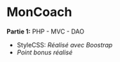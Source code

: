 # MonCoach

**Partie 1:** PHP - MVC - DAO

- StyleCSS: _Réalisé avec Boostrap_
- _Point bonus réalisé_


